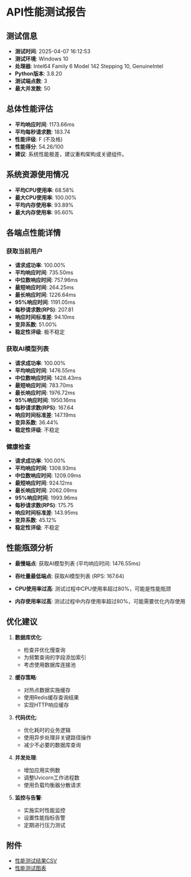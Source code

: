 # API性能测试报告

## 测试信息

- **测试时间**: 2025-04-07 16:12:53
- **测试环境**: Windows 10
- **处理器**: Intel64 Family 6 Model 142 Stepping 10, GenuineIntel
- **Python版本**: 3.8.20
- **测试端点数**: 3
- **最大并发数**: 50

## 总体性能评估

- **平均响应时间**: 1173.66ms
- **平均每秒请求数**: 183.74
- **性能评级**: F (不及格)
- **性能得分**: 54.26/100
- **建议**: 系统性能极差，建议重构架构或关键组件。

## 系统资源使用情况

- **平均CPU使用率**: 68.58%
- **最大CPU使用率**: 100.00%
- **平均内存使用率**: 93.89%
- **最大内存使用率**: 95.60%

## 各端点性能详情

### 获取当前用户

- **请求成功率**: 100.00%
- **平均响应时间**: 735.50ms
- **中位数响应时间**: 757.96ms
- **最短响应时间**: 264.25ms
- **最长响应时间**: 1226.64ms
- **95%响应时间**: 1191.05ms
- **每秒请求数(RPS)**: 207.81
- **响应时间标准差**: 94.10ms
- **变异系数**: 51.00%
- **稳定性评级**: 极不稳定

### 获取AI模型列表

- **请求成功率**: 100.00%
- **平均响应时间**: 1476.55ms
- **中位数响应时间**: 1428.43ms
- **最短响应时间**: 783.70ms
- **最长响应时间**: 1976.72ms
- **95%响应时间**: 1950.16ms
- **每秒请求数(RPS)**: 167.64
- **响应时间标准差**: 147.19ms
- **变异系数**: 36.44%
- **稳定性评级**: 不稳定

### 健康检查

- **请求成功率**: 100.00%
- **平均响应时间**: 1308.93ms
- **中位数响应时间**: 1209.09ms
- **最短响应时间**: 924.12ms
- **最长响应时间**: 2062.09ms
- **95%响应时间**: 1993.96ms
- **每秒请求数(RPS)**: 175.75
- **响应时间标准差**: 143.95ms
- **变异系数**: 45.12%
- **稳定性评级**: 不稳定

## 性能瓶颈分析

- **最慢端点**: 获取AI模型列表 (平均响应时间: 1476.55ms)
- **吞吐量最低端点**: 获取AI模型列表 (RPS: 167.64)

- **CPU使用率过高**: 测试过程中CPU使用率超过80%，可能是性能瓶颈
- **内存使用率过高**: 测试过程中内存使用率超过80%，可能需要优化内存使用

## 优化建议

1. **数据库优化**:
   - 检查并优化慢查询
   - 为频繁查询的字段添加索引
   - 考虑使用数据库连接池

2. **缓存策略**:
   - 对热点数据实施缓存
   - 使用Redis缓存查询结果
   - 实现HTTP响应缓存

3. **代码优化**:
   - 优化耗时的业务逻辑
   - 使用异步处理非关键路径操作
   - 减少不必要的数据库查询

4. **并发处理**:
   - 增加应用实例数
   - 调整Uvicorn工作进程数
   - 使用负载均衡器分散请求

5. **监控与告警**:
   - 实施实时性能监控
   - 设置性能指标告警
   - 定期进行压力测试

## 附件

- [性能测试结果CSV](performance_results.csv)
- [性能测试图表](performance_results.png)
